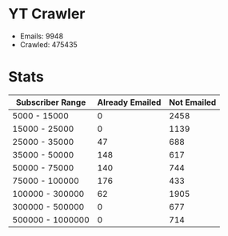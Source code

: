 # YT Crawler
- Emails: 9948
- Crawled: 475435

# Stats
| Subscriber Range  | Already Emailed | Not Emailed |
|-------|-------|-------|
| 5000 - 15000 | 0 | 2458 |
| 15000 - 25000 | 0 | 1139 |
| 25000 - 35000 | 47 | 688 |
| 35000 - 50000 | 148 | 617 |
| 50000 - 75000 | 140 | 744 |
| 75000 - 100000 | 176 | 433 |
| 100000 - 300000 | 62 | 1905 |
| 300000 - 500000 | 0 | 677 |
| 500000 - 1000000 | 0 | 714 |

